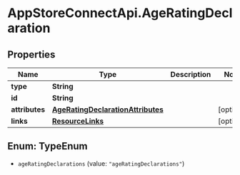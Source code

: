 # AppStoreConnectApi.AgeRatingDeclaration

## Properties

Name | Type | Description | Notes
------------ | ------------- | ------------- | -------------
**type** | **String** |  | 
**id** | **String** |  | 
**attributes** | [**AgeRatingDeclarationAttributes**](AgeRatingDeclarationAttributes.md) |  | [optional] 
**links** | [**ResourceLinks**](ResourceLinks.md) |  | [optional] 



## Enum: TypeEnum


* `ageRatingDeclarations` (value: `"ageRatingDeclarations"`)




